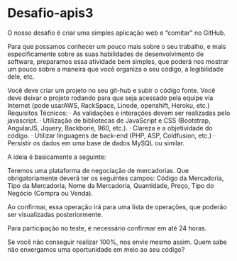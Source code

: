 # Desafio-apis3

O nosso desafio é criar uma simples aplicação web e “comitar” no GitHub.

Para que possamos conhecer um pouco mais sobre o seu trabalho, e mais especificamente sobre as suas habilidades de desenvolvimento de software, preparamos essa atividade bem simples, que poderá nos mostrar um pouco sobre a maneira que você organiza o seu código, a legibilidade dele, etc.

Você deve criar um projeto no seu git-hub e subir o código fonte.
Você deve deixar o projeto rodando para que seja acessado pela equipe via Internet (pode usarAWS, RackSpace, Linode, openshift, Heroku, etc.)
Requisitos Técnicos: · As validações e interações devem ser realizadas pelo javascript. · Utilização de bibliotecas de JavaScript e CSS (Bootstrap, AngularJS, Jquery, Backbone, 960, etc.). · Clareza e a objetividade do código. · Utilizar linguagens de back-end (PHP, ASP, Coldfusion, etc.) · Persistir os dados em uma base de dados MySQL ou similar.

A ideia é basicamente a seguinte:

Teremos uma plataforma de negociação de mercadorias. Que obrigatoriamente deverá ter os seguintes campos: Código da Mercadoria, Tipo da Mercadoria, Nome da Mercadoria, Quantidade, Preço, Tipo do Negócio (Compra ou Venda).

Ao confirmar, essa operação irá para uma lista de operações, que poderão ser visualizadas posteriormente.

Para participação no teste, é necessário confirmar em até 24 horas.

Se você não conseguir realizar 100%, nos envie mesmo assim. Quem sabe não enxergamos uma oportunidade em meio ao seu código?
